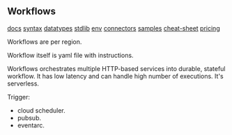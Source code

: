 Workflows
-

[docs](https://cloud.google.com/workflows)
[syntax](https://cloud.google.com/workflows/docs/reference/syntax)
[datatypes](https://cloud.google.com/workflows/docs/reference/syntax/datatypes)
[stdlib](https://cloud.google.com/workflows/docs/reference/stdlib/overview)
[env](https://cloud.google.com/workflows/docs/reference/environment-variables)
[connectors](https://cloud.google.com/workflows/docs/reference/googleapis)
[samples](https://cloud.google.com/workflows/docs/samples)
[cheat-sheet](https://cloud.google.com/workflows/docs/reference/syntax/syntax-cheat-sheet)
[pricing](https://cloud.google.com/workflows/pricing)

Workflows are per region.

Workflow itself is yaml file with instructions.

Workflows orchestrates multiple HTTP-based services into durable, stateful workflow.
It has low latency and can handle high number of executions. It's serverless.

Trigger:
* cloud scheduler.
* pubsub.
* eventarc.
